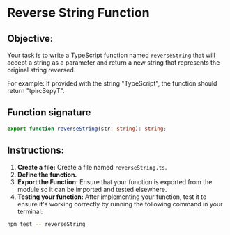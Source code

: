 # Reverse String Function

## Objective:

Your task is to write a TypeScript function named `reverseString` that will accept a string as a parameter and return a new string that represents the original string reversed.

For example: If provided with the string "TypeScript", the function should return "tpircSepyT".

## Function signature

```typescript
export function reverseString(str: string): string;
```

## Instructions:

1. **Create a file:** Create a file named `reverseString.ts`.
2. **Define the function.**
3. **Export the Function:** Ensure that your function is exported from the module so it can be imported and tested elsewhere.
4. **Testing your function:** After implementing your function, test it to ensure it's working correctly by running the following command in your terminal:

```Bash
npm test -- reverseString
```
